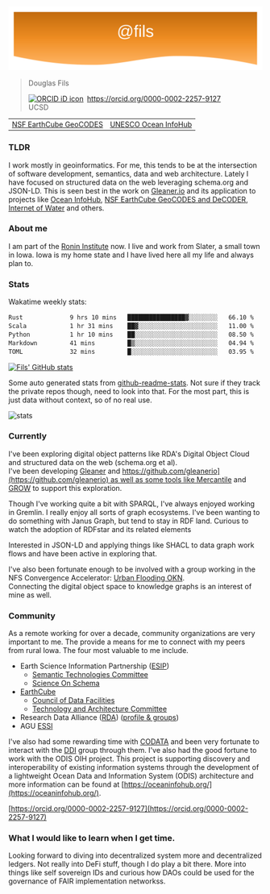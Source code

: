 <img src="https://raw.githubusercontent.com/fils/fils/master/images/banner.svg" alt="Banner image">

> Douglas Fils
> <div itemscope itemtype="https://schema.org/Person"><a itemprop="sameAs" content="https://orcid.org/0000-0002-2257-9127" href="https://orcid.org/0000-0002-2257-9127" target="orcid.widget" rel="me noopener noreferrer" style="vertical-align:top;"><img src="https://orcid.org/sites/default/files/images/orcid_16x16.png" style="width:1em;margin-right:.5em;" alt="ORCID iD icon">https://orcid.org/0000-0002-2257-9127</a></div>
> UCSD

<table>
<tr>
<td>
<a href="https://geocodes.earthcube.org/">NSF EarthCube GeoCODES</a>
</td>
<td>
<a href="https://oceaninfohub.org/">UNESCO Ocean InfoHub</a>
</td>
</tr>
</table>

### TLDR

I work mostly in geoinformatics.  For me, this tends to be at the intersection of
software development, semantics, data and web architecture.  Lately I have focused on structured data on the web leveraging schema.org and JSON-LD.  This is seen best in the work on [Gleaner.io](https://gleaner.io) and its application to 
projects like [Ocean InfoHub](https://oceaninfohub.org), [NSF EarthCube GeoCODES and DeCODER](https://geocodes.earthcube.org/), [Internet of Water](https://internetofwater.org/geoconnex/) and others.

### About me

I am part of the [Ronin Institute](https://ronininstitute.org/about/) now.
I live and work from Slater, a small town in Iowa.   Iowa is my
home state and I have lived here all my life and always plan to.

### Stats


Wakatime weekly stats:
<!--START_SECTION:waka-->

```txt
Rust             9 hrs 10 mins   ████████████████▓░░░░░░░░   66.10 %
Scala            1 hr 31 mins    ██▓░░░░░░░░░░░░░░░░░░░░░░   11.00 %
Python           1 hr 10 mins    ██░░░░░░░░░░░░░░░░░░░░░░░   08.50 %
Markdown         41 mins         █▒░░░░░░░░░░░░░░░░░░░░░░░   04.94 %
TOML             32 mins         █░░░░░░░░░░░░░░░░░░░░░░░░   03.95 %
```

<!--END_SECTION:waka-->

[![Fils' GitHub stats](https://github-readme-stats.vercel.app/api?username=fils&theme=gruvbox)](https://github.com/anuraghazra/github-readme-stats)


Some auto generated stats from [github-readme-stats](https://github.com/anuraghazra/github-readme-stats).  Not sure if they 
track the private repos though, need to look into that.
For the most part, this is just data without context, so of no real use.

![stats](https://github-readme-stats.vercel.app/api?username=fils&show_icons=true&theme=buefy&hide_rank=true)


### Currently

I've been exploring digital object patterns like 
RDA's Digital Object Cloud and structured data on the web (schema.org et al).   
I've been developing [Gleaner](https://gleaner.io/) and
[https://github.com/gleanerio](https://github.com/gleanerio) as well as some
tools like Mercantile](https://github.com/earthcubearchitecture-project418/mercantile)
and [GROW](https://github.com/fils/goobjectweb) to support this exploration.  

Though I've working quite a bit with SPARQL, I've always enjoyed working in Gremlin.
I really enjoy all sorts of graph ecosystems.  I've been wanting to do something with
Janus Graph, but tend to stay in RDF land.  Curious to watch the adoption of RDFstar and
its related elements

Interested in JSON-LD and applying things like SHACL to data graph work
flows and have been active in exploring that.

I've also been fortunate enough to be involved with a group working in 
the NFS Convergence Accelerator:
[Urban Flooding OKN](https://www.nsf.gov/od/oia/convergence-accelerator/Award%20Listings/track-a.jsp).  
Connecting the digital object space to knowledge graphs is an interest of mine as well.  

### Community

As a remote working for over a decade, community organizations are
very important to me. The provide a means for me to connect with my peers from 
rural Iowa.  The four most valuable to me include.

* Earth Science Information Partnership ([ESIP](https://www.esipfed.org/))
    * [Semantic Technologies Committee](http://wiki.esipfed.org/index.php/Semantic_Technologies)
    * [Science On Schema](https://github.com/ESIPFed/science-on-schema.org)
* [EarthCube](https://www.earthcube.org/)
    * [Council of Data Facilities](https://www.earthcube.org/group/council-data-facilities)
    * [Technology and Architecture Committee](https://www.earthcube.org/group/technology-architecture-committee)
* Research Data Alliance ([RDA](https://www.rd-alliance.org/)) ([profile & groups](https://www.rd-alliance.org/users/fils))
* AGU [ESSI](https://connect.agu.org/essi/home)

I've also had some rewarding time with [CODATA](https://codata.org/) and been very fortunate to interact with the 
[DDI](https://ddialliance.org/) group through them.  I've also had the good fortune to work with the ODIS OIH 
project.  This project is  supporting discovery and interoperability of existing information systems through the 
development of a lightweight Ocean Data and Information System (ODIS) architecture and more information 
can be found at [https://oceaninfohub.org/](https://oceaninfohub.org/).

[https://orcid.org/0000-0002-2257-9127](https://orcid.org/0000-0002-2257-9127)

### What I would like to learn when I get time.

Looking forward to diving into decentralized system more and decentralized ledgers.
Not really  into DeFi stuff, though I do play a bit there.  More into things like
self sovereign IDs and curious how DAOs could be used for the governance of
FAIR implementation networkss.

